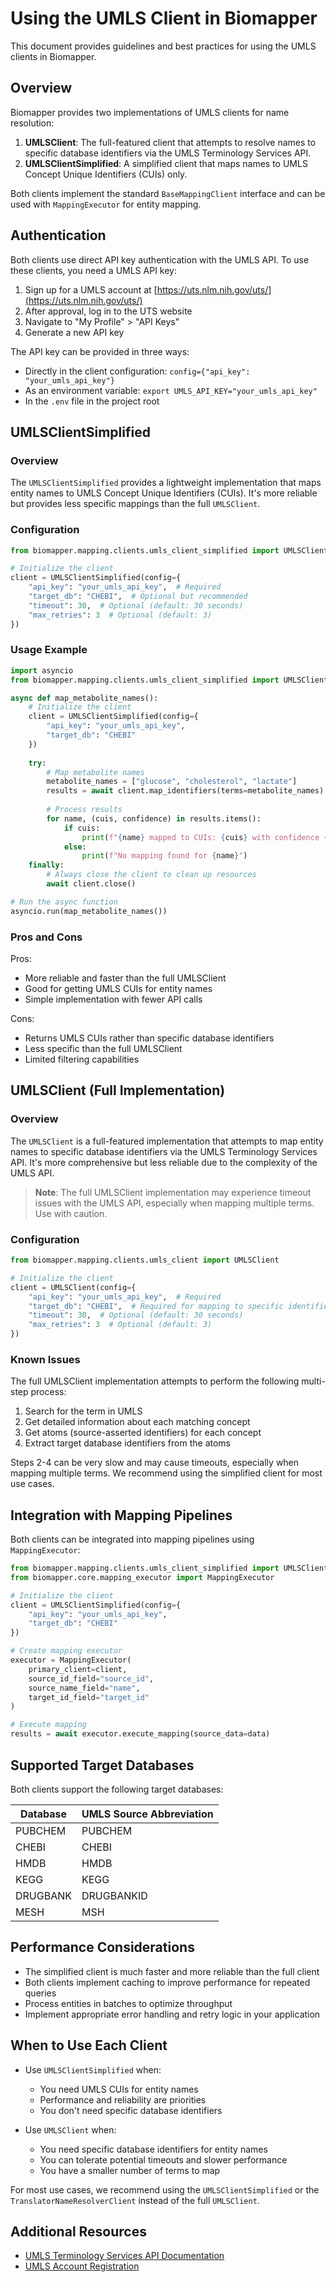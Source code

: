 # Using the UMLS Client in Biomapper

This document provides guidelines and best practices for using the UMLS clients in Biomapper.

## Overview

Biomapper provides two implementations of UMLS clients for name resolution:

1. **UMLSClient**: The full-featured client that attempts to resolve names to specific database identifiers via the UMLS Terminology Services API.
2. **UMLSClientSimplified**: A simplified client that maps names to UMLS Concept Unique Identifiers (CUIs) only.

Both clients implement the standard `BaseMappingClient` interface and can be used with `MappingExecutor` for entity mapping.

## Authentication

Both clients use direct API key authentication with the UMLS API. To use these clients, you need a UMLS API key:

1. Sign up for a UMLS account at [https://uts.nlm.nih.gov/uts/](https://uts.nlm.nih.gov/uts/)
2. After approval, log in to the UTS website
3. Navigate to "My Profile" > "API Keys"
4. Generate a new API key

The API key can be provided in three ways:
- Directly in the client configuration: `config={"api_key": "your_umls_api_key"}`
- As an environment variable: `export UMLS_API_KEY="your_umls_api_key"`
- In the `.env` file in the project root

## UMLSClientSimplified

### Overview

The `UMLSClientSimplified` provides a lightweight implementation that maps entity names to UMLS Concept Unique Identifiers (CUIs). It's more reliable but provides less specific mappings than the full `UMLSClient`.

### Configuration

```python
from biomapper.mapping.clients.umls_client_simplified import UMLSClientSimplified

# Initialize the client
client = UMLSClientSimplified(config={
    "api_key": "your_umls_api_key",  # Required
    "target_db": "CHEBI",  # Optional but recommended
    "timeout": 30,  # Optional (default: 30 seconds)
    "max_retries": 3  # Optional (default: 3)
})
```

### Usage Example

```python
import asyncio
from biomapper.mapping.clients.umls_client_simplified import UMLSClientSimplified

async def map_metabolite_names():
    # Initialize the client
    client = UMLSClientSimplified(config={
        "api_key": "your_umls_api_key",
        "target_db": "CHEBI"
    })
    
    try:
        # Map metabolite names
        metabolite_names = ["glucose", "cholesterol", "lactate"]
        results = await client.map_identifiers(terms=metabolite_names)
        
        # Process results
        for name, (cuis, confidence) in results.items():
            if cuis:
                print(f"{name} mapped to CUIs: {cuis} with confidence {confidence}")
            else:
                print(f"No mapping found for {name}")
    finally:
        # Always close the client to clean up resources
        await client.close()

# Run the async function
asyncio.run(map_metabolite_names())
```

### Pros and Cons

Pros:
- More reliable and faster than the full UMLSClient
- Good for getting UMLS CUIs for entity names
- Simple implementation with fewer API calls

Cons:
- Returns UMLS CUIs rather than specific database identifiers
- Less specific than the full UMLSClient
- Limited filtering capabilities

## UMLSClient (Full Implementation)

### Overview

The `UMLSClient` is a full-featured implementation that attempts to map entity names to specific database identifiers via the UMLS Terminology Services API. It's more comprehensive but less reliable due to the complexity of the UMLS API.

> **Note**: The full UMLSClient implementation may experience timeout issues with the UMLS API, especially when mapping multiple terms. Use with caution.

### Configuration

```python
from biomapper.mapping.clients.umls_client import UMLSClient

# Initialize the client
client = UMLSClient(config={
    "api_key": "your_umls_api_key",  # Required
    "target_db": "CHEBI",  # Required for mapping to specific identifiers
    "timeout": 30,  # Optional (default: 30 seconds)
    "max_retries": 3  # Optional (default: 3)
})
```

### Known Issues

The full UMLSClient implementation attempts to perform the following multi-step process:
1. Search for the term in UMLS
2. Get detailed information about each matching concept
3. Get atoms (source-asserted identifiers) for each concept
4. Extract target database identifiers from the atoms

Steps 2-4 can be very slow and may cause timeouts, especially when mapping multiple terms. We recommend using the simplified client for most use cases.

## Integration with Mapping Pipelines

Both clients can be integrated into mapping pipelines using `MappingExecutor`:

```python
from biomapper.mapping.clients.umls_client_simplified import UMLSClientSimplified
from biomapper.core.mapping_executor import MappingExecutor

# Initialize the client
client = UMLSClientSimplified(config={
    "api_key": "your_umls_api_key",
    "target_db": "CHEBI"
})

# Create mapping executor
executor = MappingExecutor(
    primary_client=client,
    source_id_field="source_id",
    source_name_field="name",
    target_id_field="target_id"
)

# Execute mapping
results = await executor.execute_mapping(source_data=data)
```

## Supported Target Databases

Both clients support the following target databases:

| Database | UMLS Source Abbreviation |
|----------|--------------------------|
| PUBCHEM | PUBCHEM |
| CHEBI | CHEBI |
| HMDB | HMDB |
| KEGG | KEGG |
| DRUGBANK | DRUGBANKID |
| MESH | MSH |

## Performance Considerations

- The simplified client is much faster and more reliable than the full client
- Both clients implement caching to improve performance for repeated queries
- Process entities in batches to optimize throughput
- Implement appropriate error handling and retry logic in your application

## When to Use Each Client

- Use `UMLSClientSimplified` when:
  - You need UMLS CUIs for entity names
  - Performance and reliability are priorities
  - You don't need specific database identifiers

- Use `UMLSClient` when:
  - You need specific database identifiers for entity names
  - You can tolerate potential timeouts and slower performance
  - You have a smaller number of terms to map

For most use cases, we recommend using the `UMLSClientSimplified` or the `TranslatorNameResolverClient` instead of the full `UMLSClient`.

## Additional Resources

- [UMLS Terminology Services API Documentation](https://documentation.uts.nlm.nih.gov/rest/home.html)
- [UMLS Account Registration](https://uts.nlm.nih.gov/uts/signup-login)